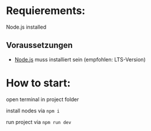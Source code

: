 # Requierements:

Node.js installed

## Voraussetzungen

- [Node.js](https://nodejs.org/) muss installiert sein (empfohlen: LTS-Version)

# How to start:

open terminal in project folder

install nodes via `npm i`

run project via `npm run dev`
